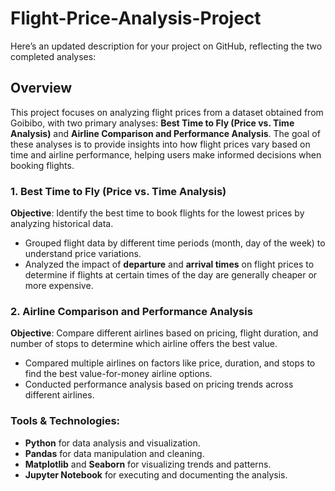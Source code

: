 # Flight-Price-Analysis-Project
Here’s an updated description for your project on GitHub, reflecting the two completed analyses:



## Overview

This project focuses on analyzing flight prices from a dataset obtained from Goibibo, with two primary analyses: **Best Time to Fly (Price vs. Time Analysis)** and **Airline Comparison and Performance Analysis**. The goal of these analyses is to provide insights into how flight prices vary based on time and airline performance, helping users make informed decisions when booking flights.

### 1. Best Time to Fly (Price vs. Time Analysis)
**Objective**: Identify the best time to book flights for the lowest prices by analyzing historical data.
- Grouped flight data by different time periods (month, day of the week) to understand price variations.
- Analyzed the impact of **departure** and **arrival times** on flight prices to determine if flights at certain times of the day are generally cheaper or more expensive.

### 2. Airline Comparison and Performance Analysis
**Objective**: Compare different airlines based on pricing, flight duration, and number of stops to determine which airline offers the best value.
- Compared multiple airlines on factors like price, duration, and stops to find the best value-for-money airline options.
- Conducted performance analysis based on pricing trends across different airlines.

### Tools & Technologies:
- **Python** for data analysis and visualization.
- **Pandas** for data manipulation and cleaning.
- **Matplotlib** and **Seaborn** for visualizing trends and patterns.
- **Jupyter Notebook** for executing and documenting the analysis.
